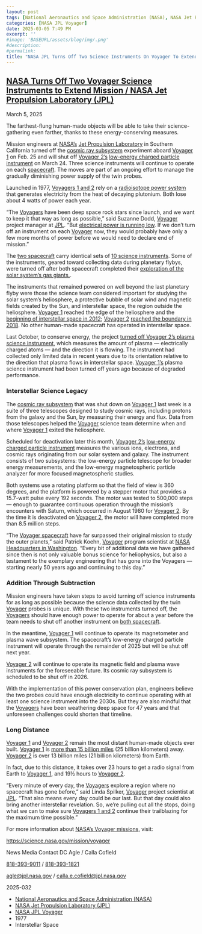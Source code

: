 ```yaml
---
layout: post
tags: [National Aeronautics and Space Administration (NASA), NASA Jet Propulsion Laboratory (JPL), NASA JPL Voyager, 1977, Interstellar Space]
categories: [NASA JPL Voyager]
date: 2025-03-05 7:49 PM
excerpt: ''
#image: 'BASEURL/assets/blog/img/.png'
#description:
#permalink:
title: "NASA JPL Turns Off Two Science Instruments On Voyager To Extend Lifespan"
---
```



## [NASA Turns Off Two Voyager Science Instruments to Extend Mission / NASA Jet Propulsion Laboratory (JPL)](https://www.jpl.nasa.gov/news/nasa-turns-off-two-voyager-science-instruments-to-extend-mission/)

March 5, 2025

The farthest-flung human-made objects will be able to take their science-gathering even farther, thanks to these energy-conserving measures.

Mission engineers at [NASA’s](https://www.nasa.gov/) [Jet Propulsion Laboratory](https://www.jpl.nasa.gov/) in Southern California turned off the [cosmic ray subsystem](https://science.nasa.gov/mission/voyager/spacecraft/#crs) experiment aboard [Voyager 1](https://science.nasa.gov/mission/voyager) on Feb. 25 and will shut off [Voyager 2’s](https://science.nasa.gov/mission/voyager) [low-energy charged particle instrument](https://voyager.jpl.nasa.gov/mission/spacecraft/instruments/lecp/) on March 24. Three science instruments will continue to operate on each [spacecraft](https://science.nasa.gov/mission/voyager). The moves are part of an ongoing effort to manage the gradually diminishing power supply of the twin probes.

Launched in 1977, [Voyagers 1 and 2](https://science.nasa.gov/mission/voyager) rely on a [radioisotope power system](https://science.nasa.gov/planetary-science/programs/radioisotope-power-systems/) that generates electricity from the heat of decaying plutonium. Both lose about 4 watts of power each year.

“The [Voyagers](https://science.nasa.gov/mission/voyager) have been deep space rock stars since launch, and we want to keep it that way as long as possible,” said Suzanne Dodd, [Voyager](https://science.nasa.gov/mission/voyager) project manager at [JPL](https://www.jpl.nasa.gov/). “But [electrical power is running low](https://www.jpl.nasa.gov/images/pia25782-voyagers-rtg/). If we don’t turn off an instrument on each [Voyager](https://science.nasa.gov/mission/voyager) now, they would probably have only a few more months of power before we would need to declare end of mission.”

The [two spacecraft](https://science.nasa.gov/mission/voyager) carry identical sets of [10 science instruments](https://science.nasa.gov/mission/voyager/where-are-voyager-1-and-voyager-2-now/#instrument-status). Some of the instruments, geared toward collecting data during planetary flybys, were turned off after both spacecraft completed their [exploration of the solar system’s gas giants.](https://www.jpl.nasa.gov/news/25-years-after-neptune-reflections-on-voyager/).

The instruments that remained powered on well beyond the last planetary flyby were those the science team considered important for studying the solar system’s heliosphere, a protective bubble of solar wind and magnetic fields created by the Sun, and interstellar space, the region outside the heliosphere. [Voyager 1](https://science.nasa.gov/mission/voyager) reached the edge of the heliosphere and the [beginning of interstellar space in 2012](https://www.jpl.nasa.gov/news/nasa-voyager-1-encounters-new-region-in-deep-space); [Voyager 2](https://science.nasa.gov/mission/voyager) [reached the boundary in 2018](https://www.jpl.nasa.gov/news/nasas-voyager-2-probe-enters-interstellar-space). No other human-made spacecraft has operated in interstellar space.

Last October, to conserve energy, the project [turned off Voyager 2’s plasma science instrument](https://blogs.nasa.gov/voyager/2024/10/01/nasa-turns-off-science-instrument-to-save-voyager-2-power/), which measures the amount of plasma — electrically charged atoms — and the direction it is flowing. The instrument had collected only limited data in recent years due to its orientation relative to the direction that plasma flows in interstellar space. [Voyager 1’s](https://science.nasa.gov/mission/voyager) plasma science instrument had been turned off years ago because of degraded performance.

### Interstellar Science Legacy

The [cosmic ray subsystem](https://voyager.gsfc.nasa.gov/instruments.html) that was shut down on [Voyager 1](https://science.nasa.gov/mission/voyager) last week is a suite of three telescopes designed to study cosmic rays, including protons from the galaxy and the Sun, by measuring their energy and flux. Data from those telescopes helped the [Voyager](https://science.nasa.gov/mission/voyager) science team determine when and where [Voyager 1](https://science.nasa.gov/mission/voyager) exited the heliosphere.

Scheduled for deactivation later this month, [Voyager 2’s](https://science.nasa.gov/mission/voyager) [low-energy charged particle instrument](https://www.jpl.nasa.gov/images/pia16484-location-of-low-energy-charged-particle-instrument/) measures the various ions, electrons, and cosmic rays originating from our solar system and galaxy. The instrument consists of two subsystems: the low-energy particle telescope for broader energy measurements, and the low-energy magnetospheric particle analyzer for more focused magnetospheric studies.

Both systems use a rotating platform so that the field of view is 360 degrees, and the platform is powered by a stepper motor that provides a 15.7-watt pulse every 192 seconds. The motor was tested to 500,000 steps — enough to guarantee continuous operation through the mission’s encounters with Saturn, which occurred in August 1980 for [Voyager 2](https://science.nasa.gov/mission/voyager). By the time it is deactivated on [Voyager 2](https://science.nasa.gov/mission/voyager), the motor will have completed more than 8.5 million steps.

“The [Voyager spacecraft](https://science.nasa.gov/mission/voyager) have far surpassed their original mission to study the outer planets,” said Patrick Koehn, [Voyager](https://science.nasa.gov/mission/voyager) program scientist at [NASA](https://www.nasa.gov/) [Headquarters in Washington](https://www.nasa.gov/headquarters/). “Every bit of additional data we have gathered since then is not only valuable bonus science for heliophysics, but also a testament to the exemplary engineering that has gone into the Voyagers — starting nearly 50 years ago and continuing to this day.”


### Addition Through Subtraction

Mission engineers have taken steps to avoid turning off science instruments for as long as possible because the science data collected by the twin [Voyager](https://science.nasa.gov/mission/voyager) probes is unique. With these two instruments turned off, the [Voyagers](https://science.nasa.gov/mission/voyager) should have enough power to operate for about a year before the team needs to shut off another instrument on [both spacecraft](https://science.nasa.gov/mission/voyager).

In the meantime, [Voyager 1](https://science.nasa.gov/mission/voyager) will continue to operate its magnetometer and plasma wave subsystem. The spacecraft’s low-energy charged particle instrument will operate through the remainder of 2025 but will be shut off next year.

[Voyager 2](https://science.nasa.gov/mission/voyager) will continue to operate its magnetic field and plasma wave instruments for the foreseeable future. Its cosmic ray subsystem is scheduled to be shut off in 2026.

With the implementation of this power conservation plan, engineers believe the two probes could have enough electricity to continue operating with at least one science instrument into the 2030s. But they are also mindful that the [Voyagers](https://science.nasa.gov/mission/voyager) have been weathering deep space for 47 years and that unforeseen challenges could shorten that timeline.

### Long Distance

[Voyager 1](https://science.nasa.gov/mission/voyager) and [Voyager 2](https://science.nasa.gov/mission/voyager) remain the most distant human-made objects ever built. [Voyager 1](https://science.nasa.gov/mission/voyager) is [more than 15 billion miles](https://science.nasa.gov/mission/voyager/where-are-voyager-1-and-voyager-2-now/) (25 billion kilometers) away. [Voyager 2](https://science.nasa.gov/mission/voyager) is over 13 billion miles (21 billion kilometers) from Earth.

In fact, due to this distance, it takes over 23 hours to get a radio signal from Earth to [Voyager 1](https://science.nasa.gov/mission/voyager), and 19½ hours to [Voyager 2](https://science.nasa.gov/mission/voyager).

“Every minute of every day, the [Voyagers](https://science.nasa.gov/mission/voyager) explore a region where no spacecraft has gone before,” said Linda Spilker, [Voyager](https://science.nasa.gov/mission/voyager) project scientist at [JPL](https://www.jpl.nasa.gov/). “That also means every day could be our last. But that day could also bring another interstellar revelation. So, we’re pulling out all the stops, doing what we can to make sure [Voyagers 1 and 2](https://science.nasa.gov/mission/voyager) continue their trailblazing for the maximum time possible.”

For more information about [NASA’s Voyager missions](https://science.nasa.gov/mission/voyager), visit:

https://science.nasa.gov/mission/voyager

News Media Contact
DC Agle / Calla Cofield

[818-393-9011](tel:+18183939011) / [818-393-1821](tel:+18183931821)

[agle@jpl.nasa.gov](mailto:agle@jpl.nasa.gov) / [calla.e.cofield@jpl.nasa.gov](mailto:calla.e.cofield@jpl.nasa.gov)

2025-032

- [National Aeronautics and Space Administration (NASA)](https://www.nasa.gov/)
- [NASA Jet Propulsion Laboratory (JPL)](https://www.jpl.nasa.gov/)
- [NASA JPL Voyager](https://science.nasa.gov/mission/voyager)
- 1977
- Interstellar Space